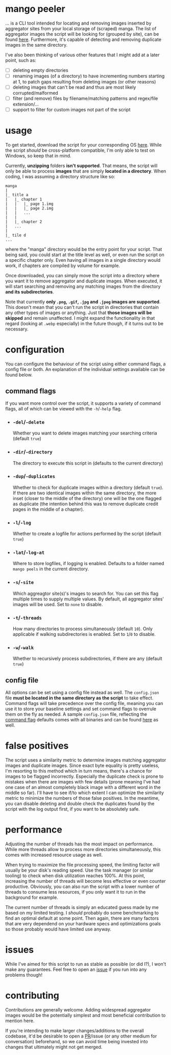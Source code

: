 # mango peeler

... is a CLI tool intended for locating and removing images inserted by aggregator sites from your local storage of (scraped) manga. The list of aggregator images the script will be looking for (grouped by site), can be found [here](https://github.com/valdotle/mangopeeler/tree/main/images). Furthermore, it's capable of detecting and removing duplicate images in the same directory.

I've also been thinking of various other features that I might add at a later point, such as:

-   [ ] deleting empty directories
-   [ ] renaming images (of a directory) to have incrementing numbers starting at 1, to patch gaps resulting from deleting images (or other reasons)
-   [ ] deleting images that can't be read and thus are most likely corrupted/malformed
-   [ ] filter (and remove) files by filename/matching patterns and regex/file extension/...
-   [ ] support to filter for custom images not part of the script

# usage

To get started, download the script for your corresponding OS [here](https://github.com/valdotle/mangopeeler/releases/latest). While the script _should_ be cross-platform compatible, I'm only able to test on Windows, so keep that in mind.

Currently, **unzipping** folders **isn't supported**. That means, the script will only be able to process **images** that are simply **located in a directory**. When coding, I was assuming a directory structure like so:

```
manga
|
|_ title a
|   |_ chapter 1
|   |   |_ page 1.img
|   |   |_ page 2.img
|   |   ...
|   |
|   |_ chapter 2
|   ...
|
|_ tile d
...
```

where the "manga" directory would be the entry point for your script. That being said, you could start at the title level as well, or even run the script on a specific chapter only. Even having all images in a single directory would work, if chapters are compiled by volume for example.

Once downloaded, you can simply move the script into a directory where you want it to remove aggregator and duplicate images. When executed, it will start searching and removing any matching images from the directory **and its subdirectories**.

Note that currently **only `.png`, `.gif`, `.jpg` and `.jpeg` images are supported**. This doesn't mean that you can't run the script in directories that contain any other types of images or anything. Just that **those images will be skipped** and remain unaffected. I might expand the functionality in that regard (looking at `.webp` especially) in the future though, if it turns out to be necessary.

# configuration

You can configure the behaviour of the script using either command flags, a config file or both. An explanation of the individual settings available can be found below.

## command flags

If you want more control over the script, it supports a variety of command flags, all of which can be viewed with the `-h`/`-help` flag.

-   ### `-del`/`-delete`
    Whether you want to delete images matching your searching criteria (default `true`)
-   ### `-dir`/`-directory`
    The directory to execute this script in (defaults to the current directory)
-   ### `-dup`/`-duplicates`
    Whether to check for duplicate images within a directory (default `true`).<br>
    If there are two identical images within the same directory, the more inset (closer to the middle of the directory) one will be the one flagged as duplicate (the intention behind this was to remove duplicate credit pages in the middle of a chapter).
-   ### `-l`/`-log`
    Whether to create a logfile for actions performed by the script (default `true`)
-   ### `-lat`/`-log-at`
    Where to store logfiles, if logging is enabled. Defaults to a folder named `mango peels` in the current directory.
-   ### `-s`/`-site`
    Which aggreagtor site(s)'s images to search for. You can set this flag multiple times to supply multiple values. By default, all aggregator sites' images will be used. Set to `none` to disable.
-   ### `-t`/`-threads`
    How many directories to process simultaneously (default `10`). Only applicable if walking subdirectories is enabled. Set to `1`/`0` to disable.
-   ### `-w`/`-walk`
    Whether to recursively process subdirectories, if there are any (default `true`)

## config file

All options can be set using a config file instead as well. The `config.json` file **must be located in the same directory as the script** to take effect. Command flags will take precedence over the config file, meaning you can use it to store your baseline settings and set command flags to overrule them on the fly as needed. A sample `config.json` file, reflecting the [command flag](#command-flags) defaults comes with all binaries and can be found [here](https://github.com/valdotle/mangopeeler/tree/main/config.json) as well.

# false positives

The script uses a similarity metric to determine images matching aggregator images and duplicate images. Since exact byte equality is pretty useless, I'm resorting to this method which in turn means, there's a chance for images to be flagged incorrectly. Especially the duplicate check is prone to mistakes when there are images with few details (prone meaning I've had one case of an almost completely black image with a different word in the middle so far). I'll have to see if/to which extent I can optimize the similarity metric to minimize the numbers of those false positives. In the meantime, you can disable deleting and double check the duplicates found by the script with the log output first, if you want to be absolutely safe.

# performance

Adjusting the number of threads has the most impact on performance. While more threads allow to process more directories simultaneously, this comes with increased resource usage as well.

When trying to maximize the file processing speed, the limiting factor will usually be your disk's reading speed. Use the task manager (or similar tooling) to check when disk utilization reaches 100%. At this point, increasing the number of threads will become less effective or even counter productive. Obviously, you can also run the script with a lower number of threads to consume less resources, if you only want it to run in the background for example.

The current number of threads is simply an educated guess made by me based on my limited testing. I _should_ probably do some benchmarking to find an optimal default at some point. Then again, there are many factors that are very dependend on your hardware specs and optimizations goals so those probably would have limited use anyway.

# issues

While I've aimed for this script to run as stable as possible (or did I?), I won't make any guarantees. Feel free to open an [issue](https://github.com/valdotle/mangopeeler/issues) if you run into any problems though!

# contributing

Contributions are generally welcome. Adding widespread aggregator images would be the potentially simplest and most beneficial contribution to mention here.

If you're intending to make larger changes/additions to the overall codebase, it'd be desirable to open a [PR](https://github.com/valdotle/mangopeeler/pulls)/issue (or any other medium for conversation) beforehand, so we can avoid time being invested into changes that ultimately might not get merged.
